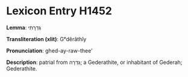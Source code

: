 # Lexicon Entry H1452

**Lemma**: גְּדֵרָתִי

**Transliteration (xlit)**: Gᵉdêrâthîy

**Pronunciation**: ghed-ay-raw-thee'

**Description**:
patrial from גְּדֵרָה; a Gederathite, or inhabitant of Gederah; Gederathite.
